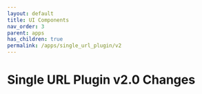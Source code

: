 ```yaml
---
layout: default
title: UI Components
nav_order: 3
parent: apps
has_children: true
permalink: /apps/single_url_plugin/v2
---
```


# Single URL Plugin v2.0 Changes
